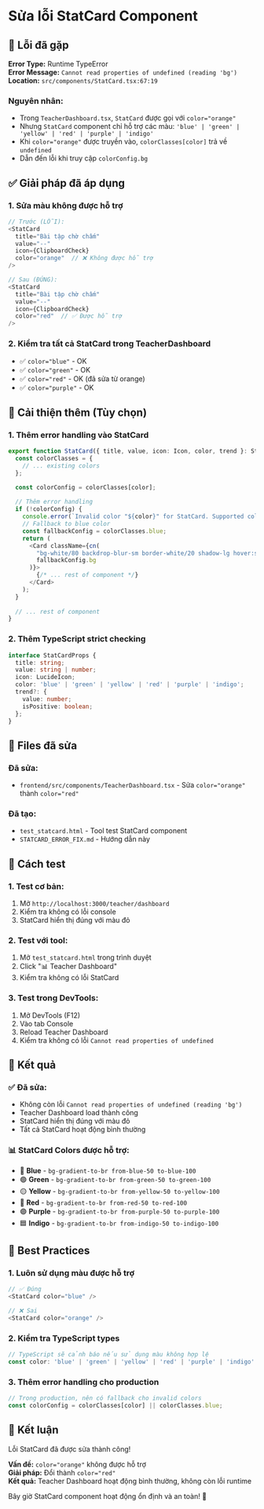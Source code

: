 # Sửa lỗi StatCard Component

## 🐛 Lỗi đã gặp

**Error Type:** Runtime TypeError  
**Error Message:** `Cannot read properties of undefined (reading 'bg')`  
**Location:** `src/components/StatCard.tsx:67:19`

### **Nguyên nhân:**
- Trong `TeacherDashboard.tsx`, `StatCard` được gọi với `color="orange"`
- Nhưng `StatCard` component chỉ hỗ trợ các màu: `'blue' | 'green' | 'yellow' | 'red' | 'purple' | 'indigo'`
- Khi `color="orange"` được truyền vào, `colorClasses[color]` trả về `undefined`
- Dẫn đến lỗi khi truy cập `colorConfig.bg`

## ✅ Giải pháp đã áp dụng

### **1. Sửa màu không được hỗ trợ**
```typescript
// Trước (LỖI):
<StatCard
  title="Bài tập chờ chấm"
  value="--"
  icon={ClipboardCheck}
  color="orange"  // ❌ Không được hỗ trợ
/>

// Sau (ĐÚNG):
<StatCard
  title="Bài tập chờ chấm"
  value="--"
  icon={ClipboardCheck}
  color="red"  // ✅ Được hỗ trợ
/>
```

### **2. Kiểm tra tất cả StatCard trong TeacherDashboard**
- ✅ `color="blue"` - OK
- ✅ `color="green"` - OK  
- ✅ `color="red"` - OK (đã sửa từ orange)
- ✅ `color="purple"` - OK

## 🔧 Cải thiện thêm (Tùy chọn)

### **1. Thêm error handling vào StatCard**
```typescript
export function StatCard({ title, value, icon: Icon, color, trend }: StatCardProps) {
  const colorClasses = {
    // ... existing colors
  };

  const colorConfig = colorClasses[color];
  
  // Thêm error handling
  if (!colorConfig) {
    console.error(`Invalid color "${color}" for StatCard. Supported colors:`, Object.keys(colorClasses));
    // Fallback to blue color
    const fallbackConfig = colorClasses.blue;
    return (
      <Card className={cn(
        "bg-white/80 backdrop-blur-sm border-white/20 shadow-lg hover:shadow-xl transition-all duration-300 hover:-translate-y-1",
        fallbackConfig.bg
      )}>
        {/* ... rest of component */}
      </Card>
    );
  }
  
  // ... rest of component
}
```

### **2. Thêm TypeScript strict checking**
```typescript
interface StatCardProps {
  title: string;
  value: string | number;
  icon: LucideIcon;
  color: 'blue' | 'green' | 'yellow' | 'red' | 'purple' | 'indigo';
  trend?: {
    value: number;
    isPositive: boolean;
  };
}
```

## 📁 Files đã sửa

### **Đã sửa:**
- `frontend/src/components/TeacherDashboard.tsx` - Sửa `color="orange"` thành `color="red"`

### **Đã tạo:**
- `test_statcard.html` - Tool test StatCard component
- `STATCARD_ERROR_FIX.md` - Hướng dẫn này

## 🧪 Cách test

### **1. Test cơ bản:**
1. Mở `http://localhost:3000/teacher/dashboard`
2. Kiểm tra không có lỗi console
3. StatCard hiển thị đúng với màu đỏ

### **2. Test với tool:**
1. Mở `test_statcard.html` trong trình duyệt
2. Click "📊 Teacher Dashboard"
3. Kiểm tra không có lỗi StatCard

### **3. Test trong DevTools:**
1. Mở DevTools (F12)
2. Vào tab Console
3. Reload Teacher Dashboard
4. Kiểm tra không có lỗi `Cannot read properties of undefined`

## 🎯 Kết quả

### **✅ Đã sửa:**
- Không còn lỗi `Cannot read properties of undefined (reading 'bg')`
- Teacher Dashboard load thành công
- StatCard hiển thị đúng với màu đỏ
- Tất cả StatCard hoạt động bình thường

### **📊 StatCard Colors được hỗ trợ:**
- 🔵 **Blue** - `bg-gradient-to-br from-blue-50 to-blue-100`
- 🟢 **Green** - `bg-gradient-to-br from-green-50 to-green-100`
- 🟡 **Yellow** - `bg-gradient-to-br from-yellow-50 to-yellow-100`
- 🔴 **Red** - `bg-gradient-to-br from-red-50 to-red-100`
- 🟣 **Purple** - `bg-gradient-to-br from-purple-50 to-purple-100`
- 🟦 **Indigo** - `bg-gradient-to-br from-indigo-50 to-indigo-100`

## 🚀 Best Practices

### **1. Luôn sử dụng màu được hỗ trợ**
```typescript
// ✅ Đúng
<StatCard color="blue" />

// ❌ Sai
<StatCard color="orange" />
```

### **2. Kiểm tra TypeScript types**
```typescript
// TypeScript sẽ cảnh báo nếu sử dụng màu không hợp lệ
const color: 'blue' | 'green' | 'yellow' | 'red' | 'purple' | 'indigo' = 'orange'; // ❌ Error
```

### **3. Thêm error handling cho production**
```typescript
// Trong production, nên có fallback cho invalid colors
const colorConfig = colorClasses[color] || colorClasses.blue;
```

## 🎉 Kết luận

Lỗi StatCard đã được sửa thành công! 

**Vấn đề:** `color="orange"` không được hỗ trợ  
**Giải pháp:** Đổi thành `color="red"`  
**Kết quả:** Teacher Dashboard hoạt động bình thường, không còn lỗi runtime

Bây giờ StatCard component hoạt động ổn định và an toàn! 🚀


